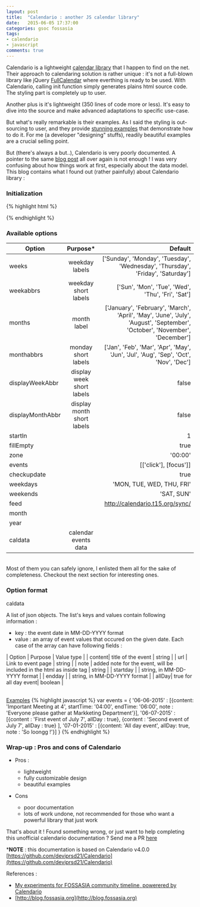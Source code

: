 ```yaml
---
layout: post
title:  "Calendario : another JS calendar library"
date:   2015-06-05 17:37:00
categories: gsoc fossasia
tags:
- calendario
- javascript
comments: true
---
```


Calendario is a lightweight [calendar library](https://github.com/codrops/Calendario) that I happen to find on the net. Their approach to calendaring solution is rather unique : it's not a full-blown library like jQuery [FullCalendar](http://fullcalendar.io/) where everthing is ready to be used. With Calendario, calling init function simply generates plains html source code. The styling part is completely up to user.

Another plus is it's lightweight (350 lines of code more or less). It's easy to dive into the source and make advanced adaptations to specific use-case.

But what's really remarkable is their examples. As I said the styling is out-sourcing to user, and they provide [stunning examples](http://deviprsd21.github.io/Calendario/) that demonstrate how to do it. For me (a developer "designing" stuffs), readily beautiful examples are a crucial selling point.

But (there's always a but..), Calendario is very poorly documented. A pointer to the same [blog post](http://tympanus.net/codrops/2012/11/27/calendario-a-flexible-calendar-plugin/) all over again is not enough ! I was very confusing about how things work at first, especially about the data model. This blog contains what I found out (rather painfully) about Calendario library : 

### Initialization

{% highlight html %}
<div id="calendar_id"></div>
<script>
	$('#calendar_id').calendario(options);
</script>
{% endhighlight %}

### Available options

| Option        | Purpose*                        | Default  |
| ------------- |:---------------------------------:| -----:|
| weeks      | weekday labels | ['Sunday', 'Monday', 'Tuesday', 'Wednesday', 'Thursday', 'Friday', 'Saturday']
| weekabbrs      | weekday short labels | ['Sun', 'Mon', 'Tue', 'Wed', 'Thu', 'Fri', 'Sat'] |
| months |  month label   |    ['January', 'February', 'March', 'April', 'May', 'June', 'July', 'August', 'September', 'October', 'November', 'December'] |
| monthabbrs | monday short labels | ['Jan', 'Feb', 'Mar', 'Apr', 'May', 'Jun', 'Jul', 'Aug', 'Sep', 'Oct', 'Nov', 'Dec'] |
| displayWeekAbbr | display week short labels | false |
| displayMonthAbbr | display month short labels | false |
| startIn | | 1 |
| fillEmpty | | true |
| zone | | '00:00' |
| events | |  [['click'], [focus']]|
| checkupdate | | true |
| weekdays | | 'MON, TUE, WED, THU, FRI'|
| weekends | | 'SAT, SUN' |
| feed | | http://calendario.t15.org/sync/ |
| month | | |
| year | | |
| caldata | calendar events data | |

<br/>
Most of them you can safely ignore, I enlisted them all for the sake of completeness. Checkout the next section for interesting ones.

### Option format
caldata

A list of json objects. The list's keys and values contain following information :  

* key : the event date in MM-DD-YYYY format
* value : an array of event values that occured on the given date. Each case of the array can have following fields :

| Option | Purpose | Value type |
| content|  title of the event | string |
| url | Link to event page | string |
| note | added note for the event, will be included in the html as inside <note> tag | string |
| startday | | string, in MM-DD-YYYY format |
| endday | |  string, in MM-DD-YYYY format | 
| allDay| true for all day event| boolean |

<br/>
<u>Examples</u>
{% highlight javascript %}
var events = {
	'06-06-2015' : [{content: 'Important Meeting at 4', startTime: '04:00', endTime: '06:00', note : 'Everyone please gather at Markketing Department'}],
	'06-07-2015' : [{content : 'First event of July 7', allDay : true}, 
	                {content : 'Second event of July 7', allDay : true}
	               ],
	'07-01-2015' : [{content: 'All day event', allDay: true, note : 'So loongg !'}]
}
{% endhighlight %}

### Wrap-up : Pros and cons of Calendario
* Pros :

	* lightweight
	* fully customizable design
	* beautiful examples

* Cons

	* poor documentation
	* lots of work undone, not recommended for those who want a powerful library that just work

That's about it ! Found something wrong, or just want to help completing this unofficial calendario documentation ? Send me a PR [here](https://github.com/zyzo/zyzo.github.io)

***NOTE** : this documentation is based on Calendario v4.0.0 [https://github.com/deviprsd21/Calendario](https://github.com/deviprsd21/Calendario)

References :

+ [My experiments for FOSSASIA community timeline, powerered by Calendario](https://github.com/zyzo/EventsPanel)
+ [http://blog.fossasia.org](http://blog.fossasia.org)